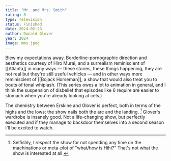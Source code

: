 ```yaml
---
title: "Mr. and Mrs. Smith"
rating: 8
type: Television
status: Finished
date: 2024-02-23
author: Donald Glover
year: 2024
image: mms.jpeg
---
```


Blew my expectations away. Borderline-pornographic direction and aesthetics courtesy of Hiro Murai, and a surrealism reminiscient of [[Atlanta]] in many ways
— these stories, these things happening, they are not real but they're still useful vehicles — and in other ways more reminiscient of [[Bojack Horseman]],
a show that would also treat you to bouts of tonal whiplash. (This series owes a lot to animation in general, and I think the suspension of disbelief that
episodes like 6 require are easier to stomach when you're already looking at cels.)

The chemistry between Erskine and Glover is perfect, both in terms of the highs and the lows; the show nails both the arc and the landing. [^1] Glover's wardrobe is insanely good. Not a life-changing show, but perfectly executed and if they manage to backdoor themselves into a second season I'll be excited to watch.

[^1]: Selfishly, I _respect_ the show for not spending any time on the machinations or meta-plot of "what/how is Hihi?" That's not what the show is interested at all.
